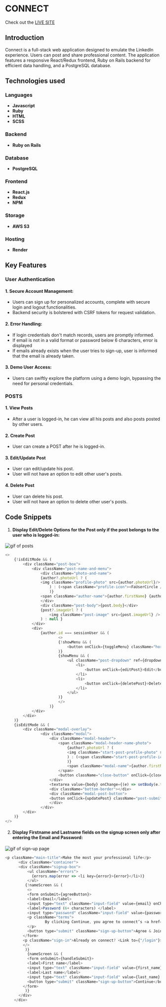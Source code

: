 # CONNECT

Check out the <a href="https://connect-k408.onrender.com/" target="_blank">LIVE SITE</a>


## Introduction

Connect is a full-stack web application designed to emulate the LinkedIn experience. Users can post and share professional content. The application features a responsive React/Redux frontend, Ruby on Rails backend for efficient data handling, and a PostgreSQL database.

## Technologies used

### Languages
- **Javascript** 
- **Ruby** 
- **HTML** 
- **SCSS** 

### Backend
- **Ruby on Rails** 

### Database
- **PostgreSQL**

### Frontend
- **React.js** 
- **Redux**
- **NPM** 

### Storage
- **AWS S3** 

### Hosting
- **Render**

## Key Features

### User Authentication

#### 1. Secure Account Management:
- Users can sign up for personalized accounts, complete with secure login and logout functionalities.
- Backend security is bolstered with CSRF tokens for request validation.

#### 2.  Error Handling:
- If login credentials don't match records, users are promptly informed.
- If email is not in a valid format or password below 6 characters, error is displayed
- If emails already exists when the user tries to sign-up, user is informed that the email is already taken.

#### 3. Demo User Access:
- Users can swiftly explore the platform using a demo login, bypassing the need for personal credentials.


### POSTS

#### 1. View Posts
- After a user is logged-in, he can view all his posts and also posts posted by other users.

#### 2. Create Post
- User can create a POST after he is logged-in.

#### 3. Edit/Update Post
- User can edit/update his post.
- User will not have an option to edit other user's posts.

#### 4. Delete Post
- User can delete his post.
- User will not have an option to delete other user's posts.


## Code Snippets

1. #### Display Edit/Delete Options for the Post only if the post belongs to the user who is logged-in:

![gif of posts](app/assests/images/posts.gif)

```js
<>
    {!isEditMode && (
        <div className="post-box"> 
            <div className="post-name-and-menu">
                <div className="photo-and-name">
                {author?.photoUrl ? (
                <img className="profile-photo" src={author.photoUrl}/>
                    ) : (<span className="profile-icon"><FaUserCircle /></span>
                    )}
                <span className="author-name">{author.firstName} {author.lastName}</span>
                </div>
                <div className="post-body">{post.body}</div>
                {post?.imageUrl ? (
                    <img className="post-image" src={post.imageUrl} />
                ) : null }   
            </div>
            <div>
                {author.id === sessionUser && (
                        <>
                        {!showMenu && (
                            <button onClick={toggleMenu} className="horizontal-menu"><FiMoreHorizontal /></button>
                        )}
                        {showMenu && (
                            <ul className="post-dropdown" ref={dropdownRef}>
                                <li>
                                    <button onClick={editPost}>Edit</button>
                                </li>
                                <li>
                                    <button onClick={deletePost}>Delete</button>
                                </li>
                            </ul>
                        )}
                        </>
                    )}
            </div>
        </div>
    )}
    {isEditMode && (
        <div className="modal-overlay">
                <div className="modal">
                    <div className="modal-header">
                        <span className="modal-header-name-photo">
                            {author?.photoUrl ? (
                            <img className="start-post-profile-photo" src={author.photoUrl}/>
                            ) : (<span className="start-post-profile-icon"><FaUserCircle /></span>
                            )}
                            <span className="modal-name">{author.firstName} {author.lastName.charAt(0)}</span>
                        </span>
                        <button className="close-button" onClick={closeModal}>X</button>
                    </div>
                    <textarea value={body} onChange={(e) => setBody(e.target.value)}></textarea>
                    <div className="bottom-border"></div>
                    <div className="modal-post-button">
                    <button onClick={updatePost} className="post-submit-button">Save</button>
                    </div>  
                </div>
        </div>
    )}
</>
```

2. #### Display Firstname and Lastname fields on the signup screen only after entering the Email and Password:

![gif of sign-up page](app/assests/images/sign-up.gif)

```js
<p className="main-title">Make the most your professional life</p>
      <div className="container">
      <div className="signup-box">
          <ul className="errors">
            {errors.map(error => <li key={error}>{error}</li>)}
          </ul>
         {!nameScreen && ( 
          <>
          <form onSubmit={agreeButton}>
          <label>Email</label>
          <input type="text" className="input-field" value={email} onChange={(e) => setEmail(e.target.value)} required/>
          <label>Password (6+ characters) </label>
          <input type="password" className="input-field" value={password} onChange={(e) => setPassword(e.target.value)} required/>
          <p className="terms">
                  By clicking Continue, you agree to connect’s <a href="#">User Agreement</a>, <a href="#">Privacy Policy</a>, and <a href="#">Cookie Policy</a>.
          </p>
          <button type="submit" className="sign-up-button">Agree & Join</button>
        </form>
        <p className="sign-in">Already on connect? <Link to={"/login"}>Sign in</Link></p>
        </>
         )} 
          {nameScreen && ( 
          <form onSubmit={handleSubmit}>
          <label>First name</label>
          <input type="text" className="input-field" value={first_name} onChange={(e) => setFirstname(e.target.value)} required/>
          <label>Last name</label>
          <input type="text" className="input-field" value={last_name} onChange={(e) => setLastname(e.target.value)} required/>
          <button type="submit" className="sign-up-button">Continue</button>
        </form>
         )} 
      </div>
    </div> 
```

